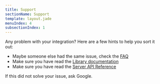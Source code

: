 ```yaml
---
title: Support
sectionName: Support
template: layout.jade
menuIndex: 4
subsectionIndex: 1
---
```


Any problem with your integration? Here are a few hints to help you sort it out:

* Maybe someone else had the same issue, check the [FAQ](/support/faq)
* Make sure you have read the [Library documentation](/library)
* Make sure you have read the [Server API Reference](/api)

If this did not solve your issue, ask Google.

